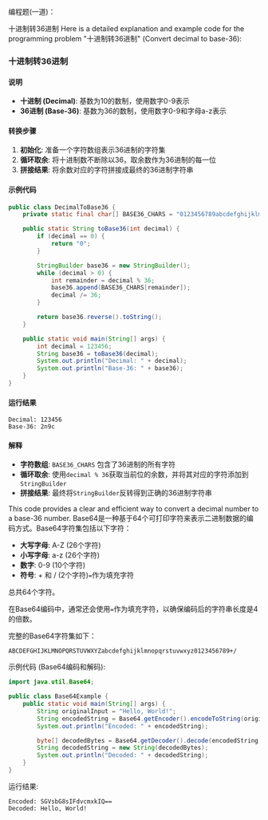 编程题(一道)：

十进制转36进制
Here is a detailed explanation and example code for the programming problem "十进制转36进制" (Convert decimal to base-36):

### 十进制转36进制

#### 说明
- **十进制 (Decimal)**: 基数为10的数制，使用数字0-9表示
- **36进制 (Base-36)**: 基数为36的数制，使用数字0-9和字母a-z表示

#### 转换步骤
1. **初始化**: 准备一个字符数组表示36进制的字符集
2. **循环取余**: 将十进制数不断除以36，取余数作为36进制的每一位
3. **拼接结果**: 将余数对应的字符拼接成最终的36进制字符串

#### 示例代码
```java
public class DecimalToBase36 {
    private static final char[] BASE36_CHARS = "0123456789abcdefghijklmnopqrstuvwxyz".toCharArray();

    public static String toBase36(int decimal) {
        if (decimal == 0) {
            return "0";
        }

        StringBuilder base36 = new StringBuilder();
        while (decimal > 0) {
            int remainder = decimal % 36;
            base36.append(BASE36_CHARS[remainder]);
            decimal /= 36;
        }

        return base36.reverse().toString();
    }

    public static void main(String[] args) {
        int decimal = 123456;
        String base36 = toBase36(decimal);
        System.out.println("Decimal: " + decimal);
        System.out.println("Base-36: " + base36);
    }
}
```

#### 运行结果
```plaintext
Decimal: 123456
Base-36: 2n9c
```

#### 解释
- **字符数组**: `BASE36_CHARS` 包含了36进制的所有字符
- **循环取余**: 使用`decimal % 36`获取当前位的余数，并将其对应的字符添加到`StringBuilder`
- **拼接结果**: 最终将`StringBuilder`反转得到正确的36进制字符串

This code provides a clear and efficient way to convert a decimal number to a base-36 number.
Base64是一种基于64个可打印字符来表示二进制数据的编码方式。Base64字符集包括以下字符：

- **大写字母**: A-Z (26个字符)
- **小写字母**: a-z (26个字符)
- **数字**: 0-9 (10个字符)
- **符号**: + 和 / (2个字符)`=`作为填充字符

总共64个字符。

在Base64编码中，通常还会使用`=`作为填充字符，以确保编码后的字符串长度是4的倍数。

完整的Base64字符集如下：
```
ABCDEFGHIJKLMNOPQRSTUVWXYZabcdefghijklmnopqrstuvwxyz0123456789+/
```

示例代码 (Base64编码和解码):
```java
import java.util.Base64;

public class Base64Example {
    public static void main(String[] args) {
        String originalInput = "Hello, World!";
        String encodedString = Base64.getEncoder().encodeToString(originalInput.getBytes());
        System.out.println("Encoded: " + encodedString);

        byte[] decodedBytes = Base64.getDecoder().decode(encodedString);
        String decodedString = new String(decodedBytes);
        System.out.println("Decoded: " + decodedString);
    }
}
```

运行结果:
```plaintext
Encoded: SGVsbG8sIFdvcmxkIQ==
Decoded: Hello, World!
```
